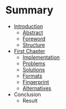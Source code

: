# Summary

* [Introduction](README.md)
   * [Abstract](abstract.md)
   * [Foreword](forewordmd.md)
   * [Structure](structure.md)
* [First Chapter](chapter1.md)
   * [Implementation](implementation.md)
   * [Problems](problems.md)
   * [Solutions](solutions.md)
   * [Formats](formats.md)
   * [Fingerprint](fingerprint.md)
   * [Alternatives](alternatives.md)
* Conclusion
   * Result

